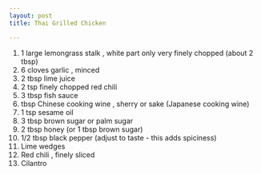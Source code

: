 ```yaml
---
layout: post
title: Thai Grilled Chicken

---
```

 1. 1 large lemongrass stalk , white part only very finely chopped (about 2 tbsp) 
 2. 6 cloves garlic , minced
 3. 2 tbsp lime juice
 4. 2 tsp finely chopped red chili 
 5. 3 tbsp fish sauce
 6. tbsp Chinese cooking wine , sherry or sake (Japanese cooking wine) 
 7. 1 tsp sesame oil 
 8. 3 tbsp brown sugar or palm sugar
 9. 2 tbsp honey (or 1 tbsp brown sugar)
10. 1/2 tbsp black pepper (adjust to taste - this adds spiciness)
11. Lime wedges
12. Red chili , finely sliced 
13. Cilantro 